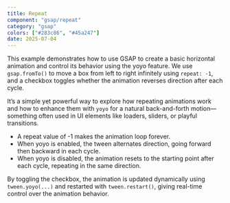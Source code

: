 ```yaml
---
title: Repeat
component: "gsap/repeat"
category: "gsap"
colors: ["#283c86", "#45a247"]
date: 2025-07-04
---
```


This example demonstrates how to use GSAP to create a basic horizontal animation
and control its behavior using the yoyo feature. We use `gsap.fromTo()` to move
a box from left to right infinitely using `repeat: -1`, and a checkbox toggles
whether the animation reverses direction after each cycle.

It’s a simple yet powerful way to explore how repeating animations work and how
to enhance them with `yoyo` for a natural back-and-forth motion—something often
used in UI elements like loaders, sliders, or playful transitions.

- A repeat value of -1 makes the animation loop forever.
- When yoyo is enabled, the tween alternates direction, going forward then
  backward in each cycle.
- When yoyo is disabled, the animation resets to the starting point after each
  cycle, repeating in the same direction.

By toggling the checkbox, the animation is updated dynamically using
`tween.yoyo(...)` and restarted with `tween.restart()`, giving real-time control
over the animation behavior.
